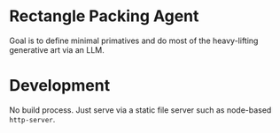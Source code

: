 # Rectangle Packing Agent

Goal is to define minimal primatives and do most of the heavy-lifting generative art via an LLM.

# Development

No build process. Just serve via a static file server such as node-based `http-server`.
